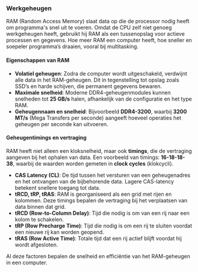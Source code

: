 ### Werkgeheugen

RAM (Random Access Memory) slaat data op die de processor nodig heeft om programma's snel uit te voeren. Omdat de CPU zelf niet genoeg werkgeheugen heeft, gebruikt hij RAM als een tussenopslag voor actieve processen en gegevens. Hoe meer RAM een computer heeft, hoe sneller en soepeler programma’s draaien, vooral bij multitasking.

#### Eigenschappen van RAM
- **Volatiel geheugen**: Zodra de computer wordt uitgeschakeld, verdwijnt alle data in het RAM-geheugen. Dit in tegenstelling tot opslag zoals SSD’s en harde schijven, die permanent gegevens bewaren.
- **Maximale snelheid**: Moderne DDR4-geheugenmodules kunnen snelheden tot **25 GB/s** halen, afhankelijk van de configuratie en het type RAM.
- **Geheugennaam en snelheid**: Bijvoorbeeld **DDR4-3200**, waarbij **3200 MT/s** (Mega Transfers per seconde) aangeeft hoeveel operaties het geheugen per seconde kan uitvoeren.

#### Geheugentimings en vertraging
RAM heeft niet alleen een kloksnelheid, maar ook **timings**, die de vertraging aangeven bij het ophalen van data. Een voorbeeld van timings: **16-18-18-38**, waarbij de waarden worden gemeten in **clock cycles** (klokcycli).
- **CAS Latency (CL)**: De tijd tussen het versturen van een geheugenadres en het ontvangen van de bijbehorende data. Lagere CAS-latency betekent snellere toegang tot data.
- **tRCD, tRP, tRAS**: RAM is georganiseerd als een grid met rijen en kolommen. Deze timings bepalen de vertraging bij het verplaatsen van data binnen dat grid.
- **tRCD (Row-to-Column Delay)**: Tijd die nodig is om van een rij naar een kolom te schakelen.
- **tRP (Row Precharge Time)**: Tijd die nodig is om een rij te sluiten voordat een nieuwe rij kan worden geopend.
- **tRAS (Row Active Time)**: Totale tijd dat een rij actief blijft voordat hij wordt afgesloten.

Al deze factoren bepalen de snelheid en efficiëntie van het RAM-geheugen in een computer.
